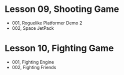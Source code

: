 

# Lesson 09, Shooting Game

+ 001, Roguelike Platformer Demo 2
+ 002, Space JetPack

# Lesson 10, Fighting Game

+ 001, Fighting Engine
+ 002, Fighting Friends
